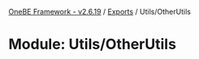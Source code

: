 [OneBE Framework - v2.6.19](../README.md) / [Exports](../modules.md) / Utils/OtherUtils

# Module: Utils/OtherUtils
